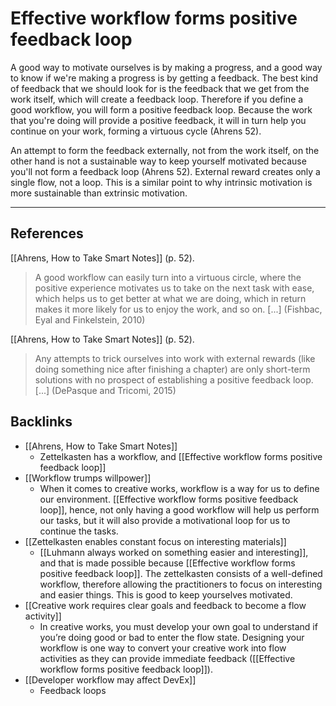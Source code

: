 # Effective workflow forms positive feedback loop
A good way to motivate ourselves is by making a progress, and a good way to know if we're making a progress is by getting a feedback. The best kind of feedback that we should look for is the feedback that we get from the work itself, which will create a feedback loop. Therefore if you define a good workflow, you will form a positive feedback loop. Because the work that you're doing will provide a positive feedback, it will in turn help you continue on your work, forming a virtuous cycle (Ahrens 52).

An attempt to form the feedback externally, not from the work itself, on the other hand is not a sustainable way to keep yourself motivated because you'll not form a feedback loop (Ahrens 52). External reward creates only a single flow, not a loop. This is a similar point to why intrinsic motivation is more sustainable than extrinsic motivation.

---
## References
[[Ahrens, How to Take Smart Notes]] (p. 52).
> A good workflow can easily turn into a virtuous circle, where the positive experience motivates us to take on the next task with ease, which helps us to get better at what we are doing, which in return makes it more likely for us to enjoy the work, and so on. [...] (Fishbac, Eyal and Finkelstein, 2010)

[[Ahrens, How to Take Smart Notes]] (p. 52).
> Any attempts to trick ourselves into work with external rewards (like doing something nice after finishing a chapter) are only short-term solutions with no prospect of establishing a positive feedback loop. [...] (DePasque and Tricomi, 2015)

## Backlinks
* [[Ahrens, How to Take Smart Notes]]
	* Zettelkasten has a workflow, and [[Effective workflow forms positive feedback loop]]
* [[Workflow trumps willpower]]
	* When it comes to creative works, workflow is a way for us to define our environment. [[Effective workflow forms positive feedback loop]], hence, not only having a good workflow will help us perform our tasks, but it will also provide a motivational loop for us to continue the tasks.
* [[Zettelkasten enables constant focus on interesting materials]]
	* [[Luhmann always worked on something easier and interesting]], and that is made possible because [[Effective workflow forms positive feedback loop]]. The zettelkasten consists of a well-defined workflow, therefore allowing the practitioners to focus on interesting and easier things. This is good to keep yourselves motivated.
* [[Creative work requires clear goals and feedback to become a flow activity]]
	* In creative works, you must develop your own goal to understand if you’re doing good or bad to enter the flow state. Designing your workflow is one way to convert your creative work into flow activities as they can provide immediate feedback ([[Effective workflow forms positive feedback loop]]).
* [[Developer workflow may affect DevEx]]
	* Feedback loops

<!-- #evergreen #habit -->

<!-- {BearID:A5BFCD5C-79B3-4F89-B000-AE111CE7AF9D-76148-0002911E49CED59E} -->
